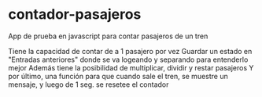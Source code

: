 # contador-pasajeros
App de prueba en javascript para contar pasajeros de un tren

Tiene la capacidad de contar de a 1 pasajero por vez
Guardar un estado en "Entradas anteriores" donde se va logeando y separando para entenderlo mejor
Además tiene la posibilidad de multiplicar, dividir y restar pasajeros
Y por último, una función para que cuando sale el tren, se muestre un mensaje, y luego de 1 seg. se resetee el contador
